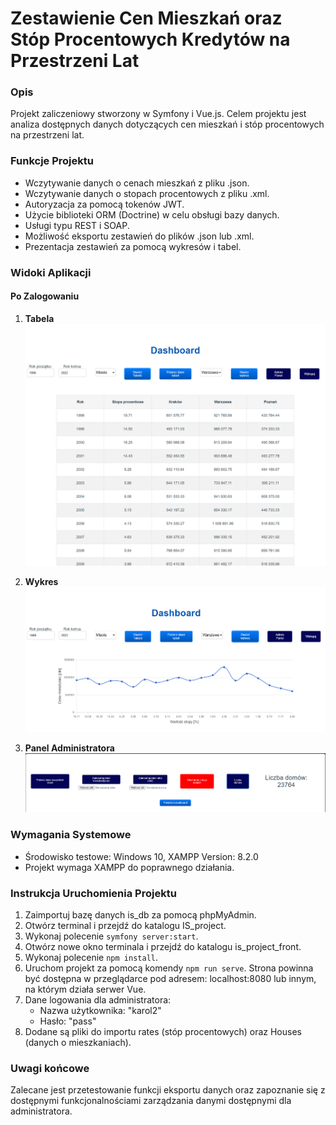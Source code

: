 # Zestawienie Cen Mieszkań oraz Stóp Procentowych Kredytów na Przestrzeni Lat

### Opis
Projekt zaliczeniowy stworzony w Symfony i Vue.js. Celem projektu jest analiza dostępnych danych dotyczących cen mieszkań i stóp procentowych na przestrzeni lat.

### Funkcje Projektu
- Wczytywanie danych o cenach mieszkań z pliku .json.
- Wczytywanie danych o stopach procentowych z pliku .xml.
- Autoryzacja za pomocą tokenów JWT.
- Użycie biblioteki ORM (Doctrine) w celu obsługi bazy danych.
- Usługi typu REST i SOAP.
- Możliwość eksportu zestawień do plików .json lub .xml.
- Prezentacja zestawień za pomocą wykresów i tabel.

### Widoki Aplikacji
#### Po Zalogowaniu
1. **Tabela**
   ![Tabela](https://github.com/kcarol3/Zestawienie-cen-mieszka-oraz-st-p-procentowych-kredyt-w-na-przestrzeni-lat---projekt/blob/main/screen1.png)

2. **Wykres**
   ![Wykres](https://github.com/kcarol3/Zestawienie-cen-mieszka-oraz-st-p-procentowych-kredyt-w-na-przestrzeni-lat---projekt/blob/main/screen2.png)

3. **Panel Administratora**
   ![Panel Admina](https://github.com/kcarol3/Zestawienie-cen-mieszka-oraz-st-p-procentowych-kredyt-w-na-przestrzeni-lat---projekt/blob/main/screen3.png)

### Wymagania Systemowe
- Środowisko testowe: Windows 10, XAMPP Version: 8.2.0
- Projekt wymaga XAMPP do poprawnego działania.

### Instrukcja Uruchomienia Projektu
1. Zaimportuj bazę danych is_db za pomocą phpMyAdmin.
2. Otwórz terminal i przejdź do katalogu IS_project.
3. Wykonaj polecenie `symfony server:start`.
4. Otwórz nowe okno terminala i przejdź do katalogu is_project_front.
5. Wykonaj polecenie `npm install`.
6. Uruchom projekt za pomocą komendy `npm run serve`. Strona powinna być dostępna w przeglądarce pod adresem: localhost:8080 lub innym, na którym działa serwer Vue.
7. Dane logowania dla administratora: 
   - Nazwa użytkownika: "karol2"
   - Hasło: "pass"
8. Dodane są pliki do importu rates (stóp procentowych) oraz Houses (danych o mieszkaniach).

### Uwagi końcowe
Zalecane jest przetestowanie funkcji eksportu danych oraz zapoznanie się z dostępnymi funkcjonalnościami zarządzania danymi dostępnymi dla administratora.
